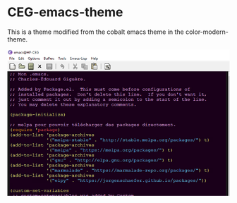# CEG-emacs-theme
This is a theme modified from the cobalt emacs theme in the color-modern-theme.   

![ceg-capture](ceg-capture.png)
